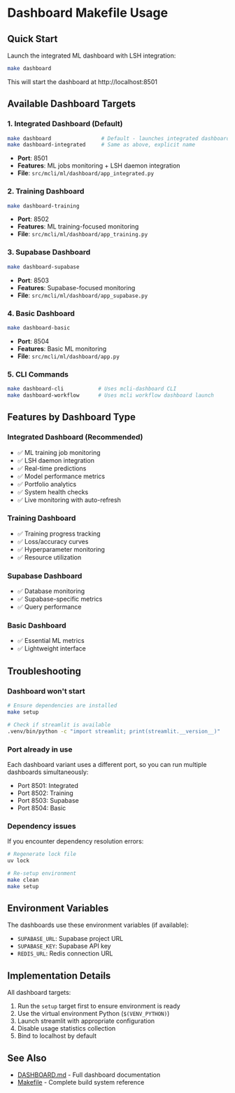 # Dashboard Makefile Usage

## Quick Start

Launch the integrated ML dashboard with LSH integration:

```bash
make dashboard
```

This will start the dashboard at http://localhost:8501

## Available Dashboard Targets

### 1. **Integrated Dashboard** (Default)
```bash
make dashboard                # Default - launches integrated dashboard
make dashboard-integrated     # Same as above, explicit name
```
- **Port**: 8501
- **Features**: ML jobs monitoring + LSH daemon integration
- **File**: `src/mcli/ml/dashboard/app_integrated.py`

### 2. **Training Dashboard**
```bash
make dashboard-training
```
- **Port**: 8502
- **Features**: ML training-focused monitoring
- **File**: `src/mcli/ml/dashboard/app_training.py`

### 3. **Supabase Dashboard**
```bash
make dashboard-supabase
```
- **Port**: 8503
- **Features**: Supabase-focused monitoring
- **File**: `src/mcli/ml/dashboard/app_supabase.py`

### 4. **Basic Dashboard**
```bash
make dashboard-basic
```
- **Port**: 8504
- **Features**: Basic ML monitoring
- **File**: `src/mcli/ml/dashboard/app.py`

### 5. **CLI Commands**
```bash
make dashboard-cli           # Uses mcli-dashboard CLI
make dashboard-workflow      # Uses mcli workflow dashboard launch
```

## Features by Dashboard Type

### Integrated Dashboard (Recommended)
- ✅ ML training job monitoring
- ✅ LSH daemon integration
- ✅ Real-time predictions
- ✅ Model performance metrics
- ✅ Portfolio analytics
- ✅ System health checks
- ✅ Live monitoring with auto-refresh

### Training Dashboard
- ✅ Training progress tracking
- ✅ Loss/accuracy curves
- ✅ Hyperparameter monitoring
- ✅ Resource utilization

### Supabase Dashboard
- ✅ Database monitoring
- ✅ Supabase-specific metrics
- ✅ Query performance

### Basic Dashboard
- ✅ Essential ML metrics
- ✅ Lightweight interface

## Troubleshooting

### Dashboard won't start
```bash
# Ensure dependencies are installed
make setup

# Check if streamlit is available
.venv/bin/python -c "import streamlit; print(streamlit.__version__)"
```

### Port already in use
Each dashboard variant uses a different port, so you can run multiple dashboards simultaneously:
- Port 8501: Integrated
- Port 8502: Training
- Port 8503: Supabase
- Port 8504: Basic

### Dependency issues
If you encounter dependency resolution errors:
```bash
# Regenerate lock file
uv lock

# Re-setup environment
make clean
make setup
```

## Environment Variables

The dashboards use these environment variables (if available):
- `SUPABASE_URL`: Supabase project URL
- `SUPABASE_KEY`: Supabase API key
- `REDIS_URL`: Redis connection URL

## Implementation Details

All dashboard targets:
1. Run the `setup` target first to ensure environment is ready
2. Use the virtual environment Python (`$(VENV_PYTHON)`)
3. Launch streamlit with appropriate configuration
4. Disable usage statistics collection
5. Bind to localhost by default

## See Also

- [DASHBOARD.md](../DASHBOARD.md) - Full dashboard documentation
- [Makefile](../Makefile) - Complete build system reference
